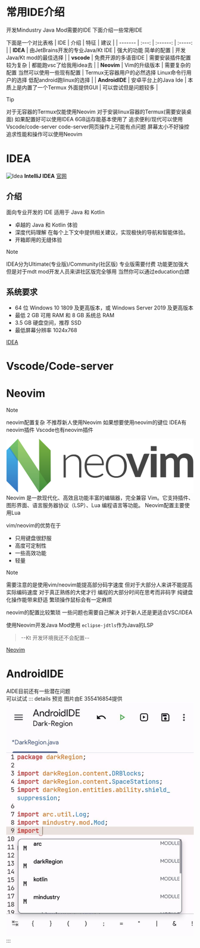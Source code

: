 # 常用IDE介绍

开发Mindustry Java Mod需要的IDE
下面介绍一些常用IDE

下面是一个对比表格
| IDE | 介绍 | 特征 | 建议 |
| ------- | :---: | :------: | :-----: |
| **IDEA** | 由JetBrains开发的专业Java/Kt IDE | 强大的功能 简单的配置 | 开发Java/Kt mod的最佳选择 |
| **vscode** | 免费开源的多语音IDE | 需要安装插件配置 较为复杂 | 都能跑vsc了给我用idea去 |
| **Neovim** | Vim的升级版本 | 需要复杂的配置 当然可以使用一些现有配置 | Termux无容器用户的必然选择 Linux命令行用户的选择 低配android跑linux的选择 |
| **AndroidIDE** | 安卓平台上的Java Ide | 本质上是内置了一个Termux 外面提供GUI | 可以尝试但是问题较多 |

> [!TIP]
> 对于无容器的Termux仅能使用Neovim
> 对于安装linux容器的Termux(需要安装桌面)
> 如果配置好可以使用IDEA 6GB运存能基本使用了
> 追求便利/现代可以使用Vscode/code-server
> code-server网页操作上可能有点问题
> 屏幕太小不好操控
> 追求性能和操作可以使用Neovim

# IDEA
![Idea](https://www.jetbrains.com/idea/img/overview-heading-screenshot.png)
**IntelliJ IDEA**
[官网](https://www.jetbrains.com/zh-cn/idea/)
## 介绍
面向专业开发的 IDE
适用于 Java 和 Kotlin
- 卓越的 Java 和 Kotlin 体验 
- 深度代码理解 在每个上下文中提供相关建议，实现极快的导航和智能体验。 
- 开箱即用的无缝体验

> [!NOTE]
> IDEA分为Ultimate(专业版)/Community(社区版)
> 专业版需要付费 功能更加强大
> 但是对于mdt mod开发人员来讲社区版完全够用
> 当然你可以通过education白嫖

## 系统要求
- 64 位 Windows 10 1809 及更高版本，或 Windows Server 2019 及更高版本
- 最低 2 GB 可用 RAM 和 8 GB 系统总 RAM
- 3.5 GB 硬盘空间，推荐 SSD
- 最低屏幕分辨率 1024x768

[IDEA](./2-idea.md)
# Vscode/Code-server
# Neovim
> [!NOTE]
> neovim配置复杂
> 不推荐新人使用Neovim 
> 如果想要使用neovim的键位
> IDEA有neovim插件 Vscode也有neovim插件

![Neovim](./imgs/logos/neovim-logo.svg)
Neovim 是一款现代化、高效且功能丰富的编辑器，完全兼容 Vim。它支持插件、图形界面、语言服务器协议（LSP）、Lua 编程语言等功能。
Neovim配置主要使用Lua

vim/neovim的优势在于
- 只用键盘很舒服
- 高度可定制性
- 一些高效功能
- 轻量

>[!NOTE]
> 需要注意的是使用vim/neovim能提高部分码字速度
> 但对于大部分人来讲不能提高实际编码速度
> 对于真正熟练的大佬才行
> 编程的大部分时间在思考而非码字
> 纯键盘化操作能带来舒适 繁琐操作鼠标会有一定麻烦

neovim的配置比较繁琐
一些问题也需要自己解决
对于新人还是更适合VSC/IDEA

使用Neovim开发Java Mod使用
`eclipse-jdtls`作为Java的LSP

<GitHubCard repo="eclipse-jdtls/eclipse.jdt.ls"/>

> --Kt 开发环境我还不会配置--

[Neovim](./4-0-neovim.md)

# AndroidIDE
AIDE目前还有一些潜在问题\
可以试试
::: details 预览
图片由E 355416854提供
![AndroidIDEPreview](./imgs/preview/android_ide_preview.jpg)
:::
